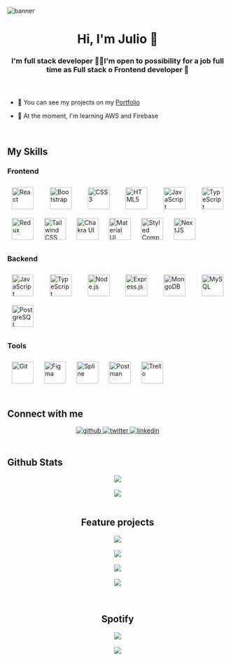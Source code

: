 
![banner](https://user-images.githubusercontent.com/92033293/160144431-b8956841-82f9-419f-9b08-61824da01dc9.png)
<header>
   <h1 align="center">Hi, I'm Julio 👋</h1> 
   <h3 align="center">I'm full stack developer 👨‍💻I'm open to possibility for a job full time as Full stack o Frontend developer 🚀   </h3>
 </header> 

- 🔭 You can see my projects on my [Portfolio](https://portfolio-julio-humere.vercel.app)  
  

- 🌱 At the moment, I'm learning AWS and Firebase  
  

<br/>  


## My Skills  


### Frontend  
<div align="justify" width="100%">  
<a href="https://reactjs.org/" target="_blank"><img style="margin: 10px" src="https://profilinator.rishav.dev/skills-assets/react-original-wordmark.svg" alt="React" height="50" /></a>  
<a href="https://getbootstrap.com/docs/3.4/javascript/" target="_blank"><img style="margin: 10px" src="https://profilinator.rishav.dev/skills-assets/bootstrap-plain.svg" alt="Bootstrap" height="50" /></a>  
<a href="https://www.w3schools.com/css/" target="_blank"><img style="margin: 10px" src="https://profilinator.rishav.dev/skills-assets/css3-original-wordmark.svg" alt="CSS3" height="50" /></a>  
<a href="https://en.wikipedia.org/wiki/HTML5" target="_blank"><img style="margin: 10px" src="https://profilinator.rishav.dev/skills-assets/html5-original-wordmark.svg" alt="HTML5" height="50" /></a>  
<a href="https://www.javascript.com/" target="_blank"><img style="margin: 10px" src="https://profilinator.rishav.dev/skills-assets/javascript-original.svg" alt="JavaScript" height="50" /></a>  
<a href="https://www.typescriptlang.org/" target="_blank"><img style="margin: 10px" src="https://profilinator.rishav.dev/skills-assets/typescript-original.svg" alt="TypeScript" height="50" /></a>  
<a href="https://redux.js.org/" target="_blank"><img style="margin: 10px" src="https://profilinator.rishav.dev/skills-assets/redux-original.svg" alt="Redux" height="50" /></a>  
<a href="https://www.tailwindcss.com/" target="_blank"><img style="margin: 10px" src="https://profilinator.rishav.dev/skills-assets/tailwindcss.svg" alt="Tailwind CSS" height="50" /></a>  
<a href="https://chakra-ui.com/" target="_blank"><img style="margin: 10px" src="https://profilinator.rishav.dev/skills-assets/chakraui.png" alt="Chakra UI" height="50" /></a>  
<a href="https://mui.com/" target="_blank"><img style="margin: 10px" src="https://profilinator.rishav.dev/skills-assets/mui.png" alt="Material UI" height="50" /></a>  
<a href="https://styled-components.com/" target="_blank"><img style="margin: 10px" src="https://profilinator.rishav.dev/skills-assets/styled-components.png" alt="Styled Components" height="50" /></a>  
<a href="https://nextjs.org/" target="_blank"><img style="margin: 10px" src="https://profilinator.rishav.dev/skills-assets/nextjs.png" alt="NextJS" height="50" /></a>  
</div>

</td><td valign="top" width="33%">



### Backend  
<div align="justify" width="100%">  
<a href="https://www.javascript.com/" target="_blank"><img style="margin: 10px" src="https://profilinator.rishav.dev/skills-assets/javascript-original.svg" alt="JavaScript" height="50" /></a>  
<a href="https://www.typescriptlang.org/" target="_blank"><img style="margin: 10px" src="https://profilinator.rishav.dev/skills-assets/typescript-original.svg" alt="TypeScript" height="50" /></a>  
<a href="https://nodejs.org/" target="_blank"><img style="margin: 10px" src="https://profilinator.rishav.dev/skills-assets/nodejs-original-wordmark.svg" alt="Node.js" height="50" /></a>  
<a href="https://expressjs.com/" target="_blank"><img style="margin: 10px" src="https://profilinator.rishav.dev/skills-assets/express-original-wordmark.svg" alt="Express.js" height="50" /></a>  
<a href="https://www.mongodb.com/" target="_blank"><img style="margin: 10px" src="https://profilinator.rishav.dev/skills-assets/mongodb-original-wordmark.svg" alt="MongoDB" height="50" /></a>  
<a href="https://www.mysql.com/" target="_blank"><img style="margin: 10px" src="https://profilinator.rishav.dev/skills-assets/mysql-original-wordmark.svg" alt="MySQL" height="50" /></a>  
<a href="https://www.postgresql.org/" target="_blank"><img style="margin: 10px" src="https://profilinator.rishav.dev/skills-assets/postgresql-original-wordmark.svg" alt="PostgreSQL" height="50" /></a>  
</div>

</td><td valign="top" width="33%">



### Tools  
<div align="justify" width="100%">  
<a href="https://github.com/" target="_blank"><img style="margin: 10px" src="https://profilinator.rishav.dev/skills-assets/git-scm-icon.svg" alt="Git" height="50" /></a>  
<a href="https://www.figma.com/" target="_blank"><img style="margin: 10px" src="https://profilinator.rishav.dev/skills-assets/figma-icon.svg" alt="Figma" height="50" /></a>
<a href="https://spline.design" target="_blank"><img style="margin: 10px" src="https://res.cloudinary.com/dann9ji59/image/upload/v1678108483/Portfolio/Iconos/Otros/Spline_lawmsx.png" alt="Spline" height="50" /></a> 
<a href="https://www.postman.com" target="_blank"><img style="margin: 10px" src="https://res.cloudinary.com/dann9ji59/image/upload/v1677860198/Portfolio/Iconos/Otros/postman_zswwjz.png" alt="Postman" height="50" /></a> 
<a href="trello.com" target="_blank"><img style="margin: 10px" src="https://res.cloudinary.com/dann9ji59/image/upload/v1677165415/Portfolio/Iconos/Otros/Trello_icon-icons.com_66775_upveyr.png" alt="Trello" height="50" /></a>  
</div>


<br/>  


## Connect with me  
<div align="center">
<a href="https://github.com/julihumere" target="_blank">
<img src=https://img.shields.io/badge/github-%2324292e.svg?&style=for-the-badge&logo=github&logoColor=white alt=github style="margin-bottom: 5px;" />
</a>
<a href="https://twitter.com/julihumere" target="_blank">
<img src=https://img.shields.io/badge/twitter-%2300acee.svg?&style=for-the-badge&logo=twitter&logoColor=white alt=twitter style="margin-bottom: 5px;" />
</a>
<a href="https://linkedin.com/in/juli-humere" target="_blank">
<img src=https://img.shields.io/badge/linkedin-%231E77B5.svg?&style=for-the-badge&logo=linkedin&logoColor=white alt=linkedin style="margin-bottom: 5px;" />
</a>  
</div>  
  

<br/>  


## Github Stats  
<div align="center"><img src="https://github-readme-stats.vercel.app/api?username=julihumere&show_icons=true&theme=cobalt" align="center" /></div>  
 
</br>


<div align="center"><img src="https://github-readme-stats.vercel.app/api/top-langs/?username=julihumere" align="center" /><div>

<br/>  
   
## Feature projects
 

<div align="center"><img src="https://github-readme-stats.vercel.app/api/pin/?username=julihumere&repo=PI-Countries" align="center" /><div>
   
   </br>
   
<div align="center"><img src="https://github-readme-stats.vercel.app/api/pin/?username=julihumere&repo=PI_Food" align="center" /><div>
   
   </br>

<div align="center"><img src="https://github-readme-stats.vercel.app/api/pin/?username=julihumere&repo=budgetAdmin" align="center" /><div>
   
   </br>
         
<div align="center"><img src="https://github-readme-stats.vercel.app/api/pin/?username=julihumere&repo=portfolio-Julio-Humere" align="center" /><div>
   
   </br>
   
</br>


## Spotify 
<div align="center"><img src="https://spotify-github-profile.vercel.app/api/view?uid=julihumere&cover_image=true&theme=default&show_offline=false&background_color=121212&interchange=false&bar_color=53b14f&bar_color_cover=false" /></div>  

<br/>  

<div align="center">
<img src="https://komarev.com/ghpvc/?username=julihumere&&style=flat-square" align="center" />
</div>  
  

<br/>  


<br />
